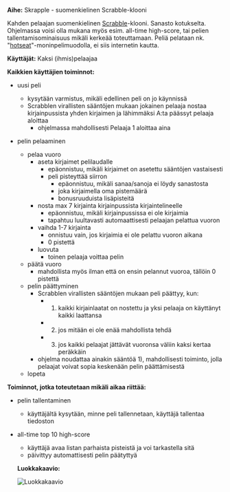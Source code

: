 **Aihe:** Skrapple - suomenkielinen Scrabble-klooni

Kahden pelaajan suomenkielinen [Scrabble](https://fi.wikipedia.org/wiki/Scrabble)-klooni. Sanasto kotukselta. Ohjelmassa voisi olla mukana myös esim. all-time high-score, tai pelien tallentamisominaisuus mikäli kerkeää toteuttamaan. Peliä pelataan nk. "[hotseat](https://fi.wikipedia.org/wiki/Hotseat)"-moninpelimuodolla, ei siis internetin kautta.

**Käyttäjät:** Kaksi (ihmis)pelaajaa

**Kaikkien käyttäjien toiminnot:**
* uusi peli
  * kysytään varmistus, mikäli edellinen peli on jo käynnissä
  * Scrabblen virallisten sääntöjen mukaan jokainen pelaaja nostaa kirjainpussista yhden kirjaimen ja lähimmäksi A:ta päässyt pelaaja aloittaa
    * ohjelmassa mahdollisesti Pelaaja 1 aloittaa aina

* pelin pelaaminen
  * pelaa vuoro
    * aseta kirjaimet pelilaudalle
      * epäonnistuu, mikäli kirjaimet on asetettu sääntöjen vastaisesti
      * peli pisteyttää siirron
        * epäonnistuu, mikäli sanaa/sanoja ei löydy sanastosta
        * joka kirjaimella oma pistemäärä
        * bonusruuduista lisäpisteitä
    * nosta max 7 kirjainta kirjainpussista kirjaintelineelle
      * epäonnistuu, mikäli kirjainpussissa ei ole kirjaimia
      * tapahtuu luultavasti automaattisesti pelaajan pelattua vuoron
    * vaihda 1-7 kirjainta
      * onnistuu vain, jos kirjaimia ei ole pelattu vuoron aikana
      * 0 pistettä
    * luovuta
      * toinen pelaaja voittaa pelin
  * päätä vuoro
    * mahdollista myös ilman että on ensin pelannut vuoroa, tällöin 0 pistettä
  * pelin päättyminen
    * Scrabblen virallisten sääntöjen mukaan peli päättyy, kun:
      * 1) kaikki kirjainlaatat on nostettu ja yksi pelaaja on käyttänyt kaikki laattansa
      * 2) jos mitään ei ole enää mahdollista tehdä
      * 3) jos kaikki pelaajat jättävät vuoronsa väliin kaksi kertaa peräkkäin
    * ohjelma noudattaa ainakin sääntöä 1), mahdollisesti toiminto, jolla pelaajat voivat sopia keskenään pelin päättämisestä
  * lopeta

**Toiminnot, jotka toteutetaan mikäli aikaa riittää:**

* pelin tallentaminen
  * käyttäjältä kysytään, minne peli tallennetaan, käyttäjä tallentaa tiedoston
* all-time top 10 high-score
  * käyttäjä avaa listan parhaista pisteistä ja voi tarkastella sitä
  * päivittyy automattisesti pelin päätyttyä
  
  **Luokkakaavio:**
  
  ![Luokkakaavio](https://yuml.me/f38fe6a4)
